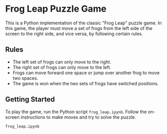 # Frog Leap Puzzle Game

This is a Python implementation of the classic "Frog Leap" puzzle game. In this game, the player must move a set of frogs from the left side of the screen to the right side, and vice versa, by following certain rules.

## Rules

- The left set of frogs can only move to the right.
- The right set of frogs can only move to the left.
- Frogs can move forward one space or jump over another frog to move two spaces.
- The game is won when the two sets of frogs have switched positions.

## Getting Started

To play the game, run the Python script `frog_leap.ipynb`. Follow the on-screen instructions to make moves and try to solve the puzzle.

```bash
frog_leap.ipynb
